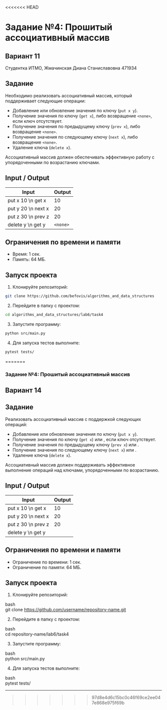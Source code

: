 <<<<<<< HEAD
# Задание №4: Прошитый ассоциативный массив
## Вариант 11
Студентка ИТМО,  Жмачинская Диана Станиславовна 471934

## Задание
Необходимо реализовать ассоциативный массив, который поддерживает следующие операции:
- Добавление или обновление значения по ключу (`put x y`).
- Получение значения по ключу (`get x`), либо возвращение `<none>`, если ключ отсутствует.
- Получение значения по предыдущему ключу (`prev x`), либо возвращение `<none>`.
- Получение значения по следующему ключу (`next x`), либо возвращение `<none>`.
- Удаление ключа (`delete x`).

Ассоциативный массив должен обеспечивать эффективную работу с упорядоченными по возрастанию ключами.

## Input / Output

| Input | Output |
|------------------------------|----------------------|
| put x 10 \n get x | 10 |
| put y 20 \n next x | 20 |
| put z 30 \n prev z | 20 |
| delete y \n get y | `<none>` |

## Ограничения по времени и памяти
- Время: 1 сек.
- Память: 64 МБ.

## Запуск проекта

1. Клонируйте репозиторий:
```bash
git clone https://github.com/befovis/algorithms_and_data_structures
```

2. Перейдите в папку с проектом:
```bash
cd algorithms_and_data_structures/lab6/task4
```

3. Запустите программу:
```bash
python src/main.py
```

4. Для запуска тестов выполните:
```bash
pytest tests/
```
=======
### Задание №4: Прошитый ассоциативный массив   
## Вариант 14   
 
## Задание   
Реализовать ассоциативный массив с поддержкой следующих операций:   
- Добавление или обновление значения по ключу (`put x y`).   
- Получение значения по ключу (`get x`) или <none>, если ключ отсутствует.   
- Получение значения по предыдущему ключу (`prev x`) или <none>.   
- Получение значения по следующему ключу (`next x`) или <none>.   
- Удаление ключа (`delete x`).   
 
Ассоциативный массив должен поддерживать эффективное выполнение операций над ключами, упорядоченными по возрастанию.   
 
## Input / Output   
 
| Input                       | Output              |   
|------------------------------|---------------------|   
| put x 10 \n get x            | 10                 |   
| put y 20 \n next x           | 20                 |   
| put z 30 \n prev z           | 20                 |   
| delete y \n get y            | <none>           |   
 
## Ограничения по времени и памяти   
 
- Ограничение по времени: 1 сек.   
- Ограничение по памяти: 64 МБ.   
 
## Запуск проекта   
 
1. Клонируйте репозиторий:   
   
bash   
   git clone https://github.com/username/repository-name.git   
   
   
 
2. Перейдите в папку с проектом:   
   
bash   
   cd repository-name/lab6/task4   
   
   
 
3. Запустите программу:   
   
bash   
   python src/main.py   
   
   
 
4. Для запуска тестов выполните:   
   
bash   
   pytest tests/   
   
   
 
--- 
>>>>>>> 97d8e4d6c15bc0c46f69ce2ee047e868e975f69b
